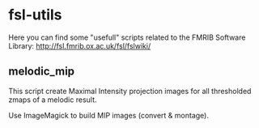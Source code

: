 fsl-utils
=========

Here you can find some "usefull" scripts related to the FMRIB Software Library: http://fsl.fmrib.ox.ac.uk/fsl/fslwiki/

melodic_mip
-----------

This script create Maximal Intensity projection images for all thresholded zmaps of a melodic result.

Use ImageMagick to build MIP images (convert & montage).